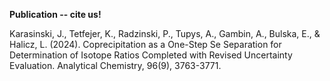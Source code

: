 **Publication -- cite us!**

Karasinski, J., Tetfejer, K., Radzinski, P., Tupys, A., Gambin, A., Bulska, E., & Halicz, L. (2024). Coprecipitation as a One-Step Se Separation for Determination of Isotope Ratios Completed with Revised Uncertainty Evaluation. Analytical Chemistry, 96(9), 3763-3771.

